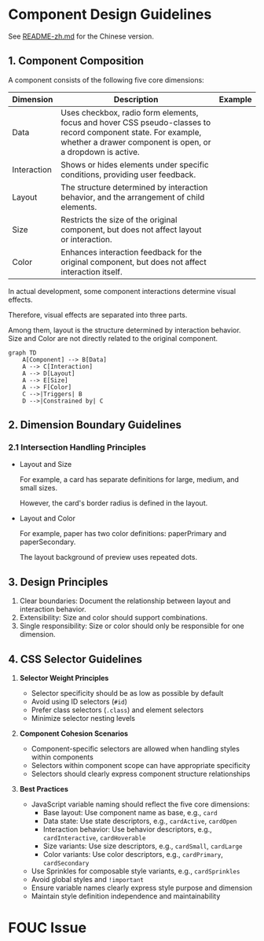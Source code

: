 # Component Design Guidelines

See [README-zh.md](./README-zh.md) for the Chinese version.

## 1. Component Composition

A component consists of the following five core dimensions:

| Dimension   | Description                                                                                                                                                                 | Example |
| ----------- | --------------------------------------------------------------------------------------------------------------------------------------------------------------------------- | ------- |
| Data        | Uses checkbox, radio form elements, focus and hover CSS pseudo-classes to record component state. For example, whether a drawer component is open, or a dropdown is active. |         |
| Interaction | Shows or hides elements under specific conditions, providing user feedback.                                                                                                 |         |
| Layout      | The structure determined by interaction behavior, and the arrangement of child elements.                                                                                    |         |
| Size        | Restricts the size of the original component, but does not affect layout or interaction.                                                                                    |         |
| Color       | Enhances interaction feedback for the original component, but does not affect interaction itself.                                                                           |         |

In actual development, some component interactions determine visual effects.

Therefore, visual effects are separated into three parts.

Among them, layout is the structure determined by interaction behavior. Size and Color are not directly related to the original component.

```mermaid
graph TD
    A[Component] --> B[Data]
    A --> C[Interaction]
    A --> D[Layout]
    A --> E[Size]
    A --> F[Color]
    C -->|Triggers| B
    D -->|Constrained by| C
```

## 2. Dimension Boundary Guidelines

### 2.1 Intersection Handling Principles

- Layout and Size

  For example, a card has separate definitions for large, medium, and small sizes.

  However, the card's border radius is defined in the layout.

- Layout and Color

  For example, paper has two color definitions: paperPrimary and paperSecondary.

  The layout background of preview uses repeated dots.

## 3. Design Principles

1. Clear boundaries: Document the relationship between layout and interaction behavior.
2. Extensibility: Size and color should support combinations.
3. Single responsibility: Size or color should only be responsible for one dimension.

## 4. CSS Selector Guidelines

1. **Selector Weight Principles**
   - Selector specificity should be as low as possible by default
   - Avoid using ID selectors (`#id`)
   - Prefer class selectors (`.class`) and element selectors
   - Minimize selector nesting levels

2. **Component Cohesion Scenarios**
   - Component-specific selectors are allowed when handling styles within components
   - Selectors within component scope can have appropriate specificity
   - Selectors should clearly express component structure relationships

3. **Best Practices**
   - JavaScript variable naming should reflect the five core dimensions:
     - Base layout: Use component name as base, e.g., `card`
     - Data state: Use state descriptors, e.g., `cardActive`, `cardOpen`
     - Interaction behavior: Use behavior descriptors, e.g., `cardInteractive`, `cardHoverable`
     - Size variants: Use size descriptors, e.g., `cardSmall`, `cardLarge`
     - Color variants: Use color descriptors, e.g., `cardPrimary`, `cardSecondary`
   - Use Sprinkles for composable style variants, e.g., `cardSprinkles`
   - Avoid global styles and `!important`
   - Ensure variable names clearly express style purpose and dimension
   - Maintain style definition independence and maintainability

# FOUC Issue
